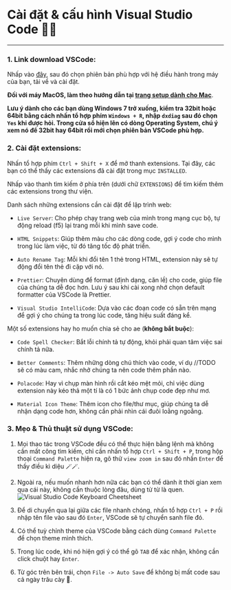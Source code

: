 # Cài đặt & cấu hình Visual Studio Code 🧑‍💻

---

### 1. Link download VSCode:

Nhấp vào [đây](https://code.visualstudio.com/Download), sau đó chọn phiên bản phù hợp với hệ điều hành trong máy của bạn, tải về và cài đặt.

**Đối với máy MacOS, làm theo hướng dẫn tại [trang setup dành cho Mac](https://code.visualstudio.com/docs/setup/mac)**.

**Lưu ý dành cho các bạn dùng Windows 7 trở xuống, kiểm tra 32bit hoặc 64bit bằng cách nhấn tổ hợp phím `Windows + R`, nhập `dxdiag` sau đó chọn `Yes` khi được hỏi. Trong cửa sổ hiện lên có dòng Operating System, chú ý xem nó để 32bit hay 64bit rồi mới chọn phiên bản VSCode phù hợp.**

### 2. Cài đặt extensions:

Nhấn tổ hợp phím `Ctrl + Shift + X` để mở thanh extensions.
Tại đây, các bạn có thể thấy các extensions đã cài đặt trong mục `INSTALLED`.

Nhấp vào thanh tìm kiếm ở phía trên (dưới chữ `EXTENSIONS`) để tìm kiếm thêm các extensions trong thư viện.

Danh sách những extensions cần cài đặt để lập trình web:

- `Live Server`: Cho phép chạy trang web của mình trong mạng cục bộ, tự động reload (f5) lại trang mỗi khi mình save code.

- `HTML Snippets`: Giúp thêm màu cho các dòng code, gợi ý code cho mình trong lúc làm việc, từ đó tăng tốc độ phát triển.

- `Auto Rename Tag`: Mỗi khi đổi tên 1 thẻ trong HTML, extension này sẽ tự động đổi tên thẻ đi cặp với nó.

- `Prettier`: Chuyên dùng để format (định dạng, căn lề) cho code, giúp file của chúng ta dễ đọc hơn. Lưu ý sau khi cài xong nhớ chọn default formatter của VSCode là Prettier.

- `Visual Studio IntelliCode`: Dựa vào các đoạn code có sẵn trên mạng để gợi ý cho chúng ta trong lúc code, tăng hiệu suất đáng kể.

Một số extensions hay ho muốn chia sẻ cho ae (**không bắt buộc**):

- `Code Spell Checker`: Bắt lỗi chính tả tự động, khỏi phải quan tâm việc sai chính tả nữa.

- `Better Comments`: Thêm những dòng chú thích vào code, ví dụ //TODO sẽ có màu cam, nhắc nhở chúng ta nên code thêm phần nào.

- `Polacode`: Hay vì chụp màn hình rồi cắt kéo mệt mỏi, chỉ việc dùng extension này kéo thả một tí là có 1 bức ảnh chụp code đẹp như mơ.

- `Material Icon Theme`: Thêm icon cho file/thư mục, giúp chúng ta dễ nhận dạng code hơn, không cần phải nhìn cái đuôi loằng ngoằng.

### 3. Mẹo & Thủ thuật sử dụng VSCode:

1. Mọi thao tác trong VSCode đều có thể thực hiện bằng lệnh mà không cần mất công tìm kiếm, chỉ cần nhấn tổ hợp `Ctrl + Shift + P`, trong hộp thoại `Command Palette` hiện ra, gõ thử `view zoom in` sau đó nhấn `Enter` để thấy điều kì diệu 🪄🪄.

2. Ngoài ra, nếu muốn nhanh hơn nữa các bạn có thể dành ít thời gian xem qua cái này, không cần thuộc lòng đâu, dùng từ từ là quen.
   ![Visual Studio Code Keyboard Cheetsheet](https://code.visualstudio.com/assets/docs/getstarted/tips-and-tricks/KeyboardReferenceSheet.png)

3. Để di chuyển qua lại giữa các file nhanh chóng, nhấn tổ hợp `Ctrl + P` rồi nhập tên file vào sau đó `Enter`, VSCode sẽ tự chuyển sanh file đó.

4. Có thể tuỳ chỉnh theme của VSCode bằng cách dùng `Command Palette` để chọn theme mình thích.

5. Trong lúc code, khi nó hiện gợi ý có thể gõ `TAB` để xác nhận, không cần click chuột hay `Enter`.

6. Từ góc trên bên trái, chọn `File -> Auto Save` để không bị mất code sau cả ngày trâu cày 🐃.
